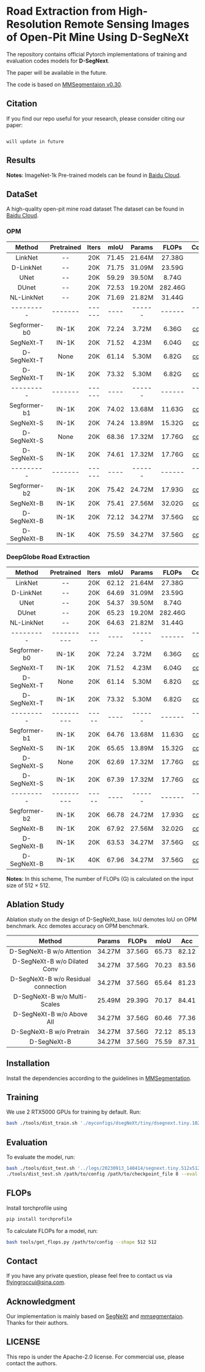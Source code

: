 # Road Extraction from High-Resolution Remote Sensing Images of Open-Pit Mine Using D-SegNeXt

The repository contains official Pytorch implementations of training and evaluation codes models for **D-SegNext**. 

The paper will be available in the future.

The code is based on [MMSegmentaion v0.30](https://github.com/open-mmlab/mmsegmentation/tree/v0.30).


## Citation
If you find our repo useful for your research, please consider citing our paper:

```

will update in future

```

## Results

**Notes**: ImageNet-1k Pre-trained models can be found in [Baidu Cloud](https://pan.baidu.com/s/1qE18p7Zg1iYjq9rWl9OJTQ?pwd=omtq).

## DataSet
A high-quality open-pit mine road dataset The dataset can be found in [Baidu Cloud](https://pan.baidu.com/s/1YN9lky921LUYWy2be1gsOg).

### OPM

|   Method  | Pretrained | Iters | mIoU | Params | FLOPs  | Config | Download  |
| :-------: | :--------: | :---: | :--: | :----: | :----: | :----: | :--------: |
|  LinkNet  | -- | 20K | 71.45 | 21.64M | 27.38G |  |  |
| D-LinkNet | -- | 20K | 71.75 | 31.09M | 23.59G |  |  |
|    UNet   | -- | 20K | 59.29 | 39.50M | 8.74G |  |  |
|   DUnet   | -- | 20K | 72.53 | 19.20M | 282.46G |  |  |
| NL-LinkNet | -- | 20K | 71.69 | 21.82M | 31.44G |  |  |
| --------- | ------- | ------ | ---- | ------ | ------ | ------ | --------- |
|Segformer-b0| IN-1K | 20K | 72.24 | 3.72M | 6.36G |[config](myconfigs/segformer/segformer.b0.1024x1024.OPM.20k.py)|  |
| SegNeXt-T| IN-1K | 20K | 71.52 | 4.23M | 6.04G |[config](myconfigs/segnext/tiny/segnext.tiny.1024x1024.OPM.20k.py)|  |
|D-SegNeXt-T| None | 20K | 61.14 | 5.30M | 6.82G |[config](myconfigs/dsegnext/tiny/Dsegnext.tiny.1024x1024.OPM.20k.py)  | [Baidu Cloud](https://pan.baidu.com/s/1X7Y1RNbtvr6uUsXSZ_r7iA?pwd=6gnh) |
|D-SegNeXt-T|  IN-1K | 20K | 73.32 | 5.30M | 6.82G |[config](myconfigs/dsegnext/tiny/Dsegnext.tiny.1024x1024.OPM.20k.py)  | [Baidu Cloud](https://pan.baidu.com/s/1X7Y1RNbtvr6uUsXSZ_r7iA?pwd=6gnh) |
| --------- | ------- | ------ | ---- | ------ | ------ | ------ | --------- |
|Segformer-b1| IN-1K | 20K | 74.02 | 13.68M | 11.63G |[config](myconfigs/segformer/segformer.b1.1024x1024.OPM.20k.py)|  |
|SegNeXt-S| IN-1K | 20K | 74.24 | 13.89M | 15.32G |[config](myconfigs/segnext/small/segnext.small.1024x1024.OPM.20k.py)|  |
|D-SegNeXt-S| None | 20K | 68.36 | 17.32M | 17.76G | [config](myconfigs/dsegnext/small/dsegnext.small.1024x1024.OPM.20k.py)  | [Baidu Cloud](https://pan.baidu.com/s/1n4NK-0joBiUxV0vZT9qjFg?pwd=a39k) |
|D-SegNeXt-S| IN-1K | 20K | 74.61 | 17.32M | 17.76G | [config](myconfigs/dsegnext/small/dsegnext.small.1024x1024.OPM.20k.py)  | [Baidu Cloud](https://pan.baidu.com/s/1n4NK-0joBiUxV0vZT9qjFg?pwd=a39k) |
| --------- | ------- | ------ | ---- | ------ | ------ | ------ | --------- |
|Segformer-b2| IN-1K | 20K | 75.42 | 24.72M | 17.93G |[config](myconfigs/segformer/segformer.b2.1024x1024.OPM.40k.py)|  |
| SegNeXt-B | IN-1K | 20K | 75.41 | 27.56M | 32.02G |[config](myconfigs/segnext/base/segnext.base.1024x1024.OPM.40k.py)|  |
|D-SegNeXt-B| IN-1K | 20K | 72.12 | 34.27M | 37.56G | [config](myconfigs/dsegnext/tiny/Dsegnext.tiny.1024x1024.OPM.20k.py)  | [Baidu Cloud](https://pan.baidu.com/s/1X7Y1RNbtvr6uUsXSZ_r7iA?pwd=6gnh) |
|D-SegNeXt-B|  IN-1K  | 40K |  75.59 | 34.27M | 37.56G | [config](myconfigs/dsegnext/base/dsegnext.base.1024x1024.OPM.40k.py)  | [Baidu Cloud](https://pan.baidu.com/s/1WqMkca_h7UvqO_lG8hZI8Q?pwd=wgkx) |

### DeepGlobe Road Extraction

|   Method  | Pretrained | Iters | mIoU | Params | FLOPs  | Config | 
| :-------: | :--------: | :---: | :--: | :----: | :----: | :----: |
|  LinkNet  | -- | 20K | 62.12 | 21.64M | 27.38G |  |
| D-LinkNet | -- | 20K | 64.69 | 31.09M | 23.59G |  |
|    UNet   | -- | 20K | 54.37 | 39.50M | 8.74G |  |
|   DUnet   | -- | 20K | 65.23 | 19.20M | 282.46G |  |
| NL-LinkNet | --| 20K | 64.63 | 21.82M | 31.44G |  |
| --------- | ---------- | ----- | ---- | ------ | ------ | ------ |
|Segformer-b0| IN-1K | 20K | 72.24 | 3.72M | 6.36G |[config](myconfigs/segformer/segformer.b0.1024x1024.DP.20k.py)|
| SegNeXt-T| IN-1K | 20K | 71.52 | 4.23M | 6.04G |[config](myconfigs/segnext/tiny/segnext.tiny.1024x1024.DP.20k.py)|
|D-SegNeXt-T| None | 20K | 61.14 | 5.30M | 6.82G |[config](myconfigs/dsegnext/tiny/Dsegnext.tiny.1024x1024.DP.20k.py)|
|D-SegNeXt-T|  IN-1K | 20K | 73.32 | 5.30M | 6.82G |[config](myconfigs/dsegnext/tiny/Dsegnext.tiny.1024x1024.DP.20k.py)|
| --------- | ---------- | ----- | ---- | ------ | ------ | ------ |
|Segformer-b1| IN-1K | 20K | 64.76 | 13.68M | 11.63G |[config](myconfigs/segformer/segformer.b1.1024x1024.DP.20k.py)|
|SegNeXt-S| IN-1K | 20K | 65.65 | 13.89M | 15.32G |[config](myconfigs/segnext/small/segnext.small.1024x1024.DP.20k.py)|
|D-SegNeXt-S| None | 20K | 62.69 | 17.32M | 17.76G | [config](myconfigs/dsegnext/small/dsegnext.small.1024x1024.DP.20k.py)|
|D-SegNeXt-S| IN-1K | 20K | 67.39 | 17.32M | 17.76G | [config](myconfigs/dsegnext/small/dsegnext.small.1024x1024.DP.20k.py)|
| --------- | ---------- | ----- | ---- | ------ | ------ | ------ |
|Segformer-b2| IN-1K | 20K | 66.78 | 24.72M | 17.93G |[config](myconfigs/segformer/segformer.b2.1024x1024.DP.40k.py)|
| SegNeXt-B | IN-1K | 20K | 67.92 | 27.56M | 32.02G |[config](myconfigs/segnext/base/segnext.base.1024x1024.DP.40k.py)|
|D-SegNeXt-B| IN-1K | 20K | 63.53 | 34.27M | 37.56G | [config](myconfigs/dsegnext/tiny/Dsegnext.tiny.1024x1024.OPM.20k.py)|
|D-SegNeXt-B|  IN-1K  | 40K | 67.96 | 34.27M | 37.56G | [config](myconfigs/dsegnext/base/dsegnext.base.1024x1024.OPM.40k.py)|

**Notes**: In this scheme, The number of FLOPs (G) is calculated on the input size of 512 $\times$ 512.

## Ablation Study

Ablation study on the design of D-SegNeXt_base. IoU demotes IoU on OPM benchmark. Acc demotes accuracy on OPM benchmark.

|           Method          | Params | FLOPs | mIoU | Acc  |
| :-----------------------: | :-----: | :---: | :--: | :----: | 
| D-SegNeXt-B w/o Attention | 34.27M | 37.56G | 65.73 | 82.12 |
| D-SegNeXt-B w/o Dilated Conv | 34.27M | 37.56G | 70.23 | 83.56 |
| D-SegNeXt-B w/o Residual connection | 34.27M | 37.56G |65.64|81.23|
| D-SegNeXt-B w/o Multi-Scales | 25.49M | 29.39G | 70.17 | 84.41 |
| D-SegNeXt-B w/o Above All | 34.27M | 37.56G |60.46|77.36|
| D-SegNeXt-B w/o Pretrain | 34.27M | 37.56G | 72.12 | 85.13 |
| D-SegNeXt-B  | 34.27M | 37.56G | 75.59 | 87.31 |

## Installation
Install the dependencies  according to the guidelines in [MMSegmentation](https://mmsegmentation.readthedocs.io/en/latest/get_started.html).

## Training

We use 2 RTX5000 GPUs for training by default. Run:

```bash
bash ./tools/dist_train.sh './myconfigs/dsegNeXt/tiny/dsegnext.tiny.1024x1024.OPM.20k.py' 2
```

## Evaluation

To evaluate the model, run:

```bash
bash ./tools/dist_test.sh '../logs/20230913_140414/segnext.tiny.512x512.OPM.20k.py' '../logs/20230913_140414/latest.pth' 2 --show-dir='../logs/20230913_140414/result/'
./tools/dist_test.sh /path/to/config /path/to/checkpoint_file 8 --eval mIoU
```

## FLOPs

Install torchprofile using

```bash
pip install torchprofile
```

To calculate FLOPs for a model, run:

```bash
bash tools/get_flops.py /path/to/config --shape 512 512
```

## Contact

If you have any private question, please feel free to contact us via flyingroccui@sina.com.

## Acknowledgment

Our implementation is mainly based on [SegNeXt](https://github.com/Visual-Attention-Network/SegNeXt/tree/main) and [mmsegmentaion](https://github.com/open-mmlab/mmsegmentation/tree/v0.30). Thanks for their authors.

## LICENSE

This repo is under the Apache-2.0 license. For commercial use, please contact the authors.